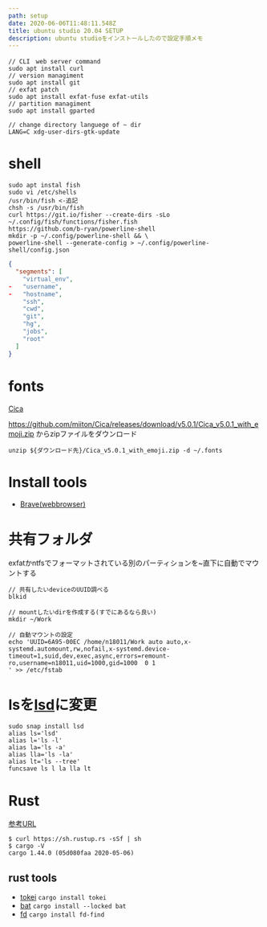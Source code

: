```yaml
---
path: setup
date: 2020-06-06T11:48:11.548Z
title: ubuntu studio 20.04 SETUP
description: ubuntu studioをインストールしたので設定手順メモ
---
```

```
// CLI　web server command
sudo apt install curl 
// version managiment
sudo apt install git 
// exfat patch
sudo apt install exfat-fuse exfat-utils
// partition managiment 
sudo apt install gparted
```
```
// change directory languege of ~ dir
LANG=C xdg-user-dirs-gtk-update
```

# shell
```
sudo apt instal fish
sudo vi /etc/shells
/usr/bin/fish <-追記
chsh -s /usr/bin/fish
curl https://git.io/fisher --create-dirs -sLo ~/.config/fish/functions/fisher.fish
https://github.com/b-ryan/powerline-shell
mkdir -p ~/.config/powerline-shell && \
powerline-shell --generate-config > ~/.config/powerline-shell/config.json
```
```json
{
  "segments": [
    "virtual_env",
-   "username",
-   "hostname",
    "ssh",
    "cwd",
    "git",
    "hg",
    "jobs",
    "root"
  ]
}
```
# fonts
[Cica](https://github.com/miiton/Cica)

https://github.com/miiton/Cica/releases/download/v5.0.1/Cica_v5.0.1_with_emoji.zip
からzipファイルをダウンロード
```
unzip ${ダウンロード先}/Cica_v5.0.1_with_emoji.zip -d ~/.fonts
```
# Install tools
- [Brave(webbrowser)](https://brave.com/ja/)


# 共有フォルダ
exfatかntfsでフォーマットされている別のパーティションを~直下に自動でマウントする
```
// 共有したいdeviceのUUID調べる
blkid

// mountしたいdirを作成する(すでにあるなら良い)
mkdir ~/Work

// 自動マウントの設定
echo 'UUID=6A95-00EC /home/n18011/Work auto auto,x-systemd.automount,rw,nofail,x-systemd.device-timeout=1,suid,dev,exec,async,errors=remount-ro,username=n18011,uid=1000,gid=1000  0 1
' >> /etc/fstab
```

# lsを[lsd](https://github.com/Peltoche/lsd)に変更
```
sudo snap install lsd
alias ls='lsd'
alias l='ls -l'
alias la='ls -a'
alias lla='ls -la'
alias lt='ls --tree'
funcsave ls l la lla lt
```

# Rust
[参考URL](https://doc.rust-jp.rs/book/second-edition/ch01-01-installation.html)
```
$ curl https://sh.rustup.rs -sSf | sh
$ cargo -V
cargo 1.44.0 (05d080faa 2020-05-06)
```

## rust tools
- [tokei](https://github.com/XAMPPRocky/tokei)
```cargo install tokei```
- [bat](https://github.com/sharkdp/bat) ```cargo install --locked bat```
- [fd](https://github.com/sharkdp/fd)
```cargo install fd-find```
